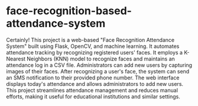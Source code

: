 # face-recognition-based-attendance-system  

Certainly! This project is a web-based "Face Recognition Attendance System" built using Flask, OpenCV, and machine learning. It automates attendance tracking by recognizing registered users' faces. It employs a K-Nearest Neighbors (KNN) model to recognize faces and maintains an attendance log in a CSV file. Administrators can add new users by capturing images of their faces. After recognizing a user's face, the system can send an SMS notification to their provided phone number. The web interface displays today's attendance and allows administrators to add new users. This project streamlines attendance management and reduces manual efforts, making it useful for educational institutions and similar settings.





